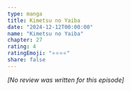 ```yaml
---
type: manga
title: Kimetsu no Yaiba
date: "2024-12-12T00:00:00"
name: "Kimetsu no Yaiba"
chapter: 27
rating: 4
ratingEmoji: "⭐️⭐️⭐️⭐️"
share: false
---
```


_[No review was written for this episode]_